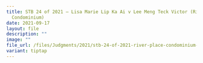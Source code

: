 ```yaml
---
title: STB 24 of 2021 – Lisa Marie Lip Ka Ai v Lee Meng Teck Victor (River Place
  Condominium)
date: 2021-09-17
layout: file
description: ""
image: ""
file_url: /files/Judgments/2021/stb-24-of-2021-river-place-condominium-gd.pdf
variant: tiptap
---
```

